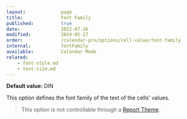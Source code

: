 ```yaml
---
layout:             page
title:              Font Family
published:          true
date:               2022-07-26
modified:           2024-05-17
order:              /calendar-pro/options/cell-value/font-family
internal:           fontFamily
available:          Calendar Mode
related:
    - font-style.md
    - text-size.md
---
```

**Default value:** DIN

This option defines the font family of the text of the cells' values.

> This option is not controllable through a [Report Theme](../../features/themes.md).
